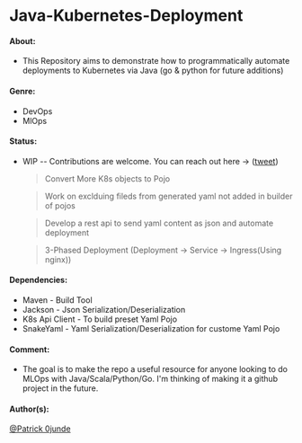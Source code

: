 # Java-Kubernetes-Deployment

#### About:  

- This Repository aims to demonstrate how to programmatically automate deployments to Kubernetes via Java (go & python for future additions)

#### Genre: 

- DevOps
- MlOps

#### Status: 

- WIP -- Contributions are welcome. You can reach out here -> ([tweet](https://twitter.com/patrickojunde))


    > Convert More K8s objects to Pojo
    
    > Work on exclduing fileds from generated yaml not added in builder of pojos
    
    > Develop a rest api to send yaml content as json and automate deployment
    
    > 3-Phased Deployment (Deployment -> Service -> Ingress(Using nginx))
    
    
#### Dependencies:

- Maven - Build Tool
- Jackson - Json Serialization/Deserialization
- K8s Api Client - To build preset Yaml Pojo
- SnakeYaml - Yaml Serialization/Deserialization for custome Yaml Pojo

    
#### Comment: 

- The goal is to make the repo a useful resource for anyone looking to do MLOps with Java/Scala/Python/Go. I'm thinking of making it a github project in the future. 

#### Author(s):
[@Patrick 0junde](https://twitter.com/patrickojunde)


